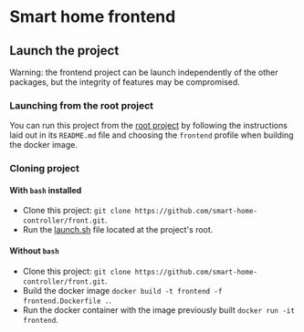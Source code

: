 # Smart home frontend
## Launch the project
Warning: the frontend project can be launch independently of the other packages, but the integrity of features may be compromised. 
### Launching from the root project
You can run this project from the [root project](https://github.com/smart-home-controller/smart-home) by following the instructions laid out in its `README.md` file and choosing the `frontend` profile when building the docker image.
### Cloning project
#### With `bash` installed
- Clone this project: `git clone https://github.com/smart-home-controller/front.git`.
- Run the [launch.sh](launch.sh) file located at the project's root.
#### Without `bash`
- Clone this project: `git clone https://github.com/smart-home-controller/front.git`.
- Build the docker image `docker build -t frontend -f frontend.Dockerfile .`.
- Run the docker container with the image previously built `docker run -it frontend`.

